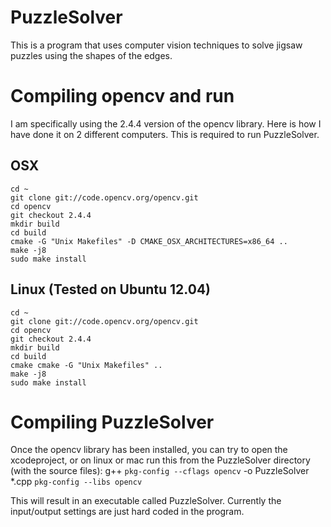 PuzzleSolver
============

This is a program that uses computer vision techniques to solve jigsaw puzzles using the shapes of the edges.


# Compiling opencv and run

I am specifically using the 2.4.4 version of the opencv library. Here is how I have done it on 2 different computers. This is required to run PuzzleSolver.

## OSX

    cd ~
    git clone git://code.opencv.org/opencv.git
    cd opencv
    git checkout 2.4.4
    mkdir build
    cd build
    cmake -G "Unix Makefiles" -D CMAKE_OSX_ARCHITECTURES=x86_64 ..
    make -j8
    sudo make install


## Linux (Tested on Ubuntu 12.04)

    cd ~
    git clone git://code.opencv.org/opencv.git
    cd opencv
    git checkout 2.4.4
    mkdir build
    cd build
    cmake cmake -G "Unix Makefiles" ..
    make -j8
    sudo make install


# Compiling PuzzleSolver

Once the opencv library has been installed, you can try to open the xcodeproject, or on linux or mac run this from the PuzzleSolver directory (with the source files):
    g++ `pkg-config --cflags opencv` -o PuzzleSolver *.cpp `pkg-config --libs opencv`

This will result in an executable called PuzzleSolver. Currently the input/output settings are just hard coded in the program. 

